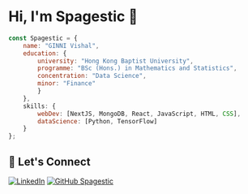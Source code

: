 # Hi, I'm Spagestic 👋 

<!--
<img align='right' src="https://cdn.dribbble.com/users/1059583/screenshots/4171367/coding-freak.gif" width=300> 
-->

```js
const Spagestic = {
    name: "GINNI Vishal",
    education: {
        university: "Hong Kong Baptist University",
        programme: "BSc (Hons.) in Mathematics and Statistics",
        concentration: "Data Science",
        minor: "Finance"
        }
    },
    skills: {
        webDev: [NextJS, MongoDB, React, JavaScript, HTML, CSS],
        dataScience: [Python, TensorFlow]
    }
};
```
## 🚀 Let's Connect
[![LinkedIn](https://img.shields.io/badge/LinkedIn-blue?style=flat&logo=linkedin&labelColor=blue&link=https://www.linkedin.com/in/vishalginni/)](https://www.linkedin.com/in/vishalginni/)
[![GitHub Spagestic](https://img.shields.io/github/followers/spagestic?label=follow&style=social)](https://github.com/spagestic)

